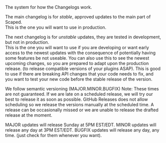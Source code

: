 The system for how the Changelogs work.

The main changelog is for *stable*, approved updates to the main part of Scaped. <br>
This is the one you will want to use in production.

The next changelog is for *unstable* updates, they are tested in development, but not in production. <br>
This is the one you will want to use if you are developing or want early access to the newest updates with the consequence of potentially having some features be not useable. You can also use this to see the newest upcoming changes, so you are prepared to adapt upon the production release. (to release compatible versions of your plugins ASAP). This is good to use if there are breaking API changes that your code needs to fix, and you want to test your new code before the stable release of the version.

We follow semantic versioning (MAJOR.MINOR.BUGFIX)
Note: These times are not guaranteed. If we are late on a scheduled release, we will try our best to release it as soon as possible. GitHub Releases does not allow scheduling so we release the versions manually at the scheduled time. A release can be occasionally missed or we are unable to release the drafted release at the moment.

MAJOR updates will release Sunday at 5PM EST/EDT.
MINOR updates will release any day at 3PM EST/EDT.
BUGFIX updates will release any day, any time. (just check for them whenever you want).
